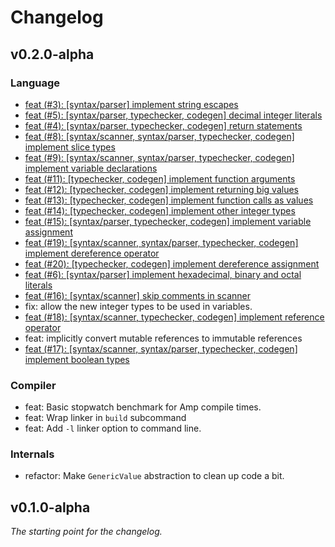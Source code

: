 # Changelog

## v0.2.0-alpha

### Language
- [feat (#3): [syntax/parser] implement string escapes](https://github.com/amp-lang/amp/issues/3)
- [feat (#5): [syntax/parser, typechecker, codegen] decimal integer literals](https://github.com/amp-lang/amp/issues/5)
- [feat (#4): [syntax/parser, typechecker, codegen] return statements](https://github.com/amp-lang/amp/issues/4)
- [feat (#8): [syntax/scanner, syntax/parser, typechecker, codegen] implement slice types](https://github.com/amp-lang/amp/issues/8)
- [feat (#9): [syntax/scanner, syntax/parser, typechecker, codegen] implement variable declarations](https://github.com/amp-lang/amp/issues/9)
- [feat (#11): [typechecker, codegen] implement function arguments](https://github.com/amp-lang/amp/issues/11)
- [feat (#12): [typechecker, codegen] implement returning big values](https://github.com/amp-lang/amp/issues/12)
- [feat (#13): [typechecker, codegen] implement function calls as values](https://github.com/amp-lang/amp/issues/13)
- [feat (#14): [typechecker, codegen] implement other integer types](https://github.com/amp-lang/amp/issues/14)
- [feat (#15): [syntax/parser, typechecker, codegen] implement variable assignment](https://github.com/amp-lang/amp/issues/15)
- [feat (#19): [syntax/scanner, syntax/parser, typechecker, codegen] implement dereference operator](https://github.com/amp-lang/amp/issues/19)
- [feat (#20): [typechecker, codegen] implement dereference assignment](https://github.com/amp-lang/amp/issues/20)
- [feat (#6): [syntax/parser] implement hexadecimal, binary and octal literals](https://github.com/amp-lang/amp/issues/6)
- [feat (#16): [syntax/scanner] skip comments in scanner](https://github.com/amp-lang/amp/issues/16)
- fix: allow the new integer types to be used in variables.
- [feat (#18): [syntax/scanner, typechecker, codegen] implement reference operator](https://github.com/amp-lang/amp/issues/18)
- feat: implicitly convert mutable references to immutable references
- [feat (#17): [syntax/scanner, syntax/parser, typechecker, codegen] implement boolean types](https://github.com/amp-lang/amp/issues/17)

### Compiler
- feat: Basic stopwatch benchmark for Amp compile times.
- feat: Wrap linker in `build` subcommand
- feat: Add `-l` linker option to command line.

### Internals
- refactor: Make `GenericValue` abstraction to clean up code a bit.

## v0.1.0-alpha
*The starting point for the changelog.*